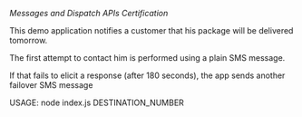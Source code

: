 *Messages and Dispatch APIs Certification*

This demo application notifies a customer that his package will be delivered tomorrow.

The first attempt to contact him is performed using a plain SMS message.

If that fails to elicit a response (after 180 seconds), the app sends another failover SMS message

USAGE: node index.js DESTINATION_NUMBER
